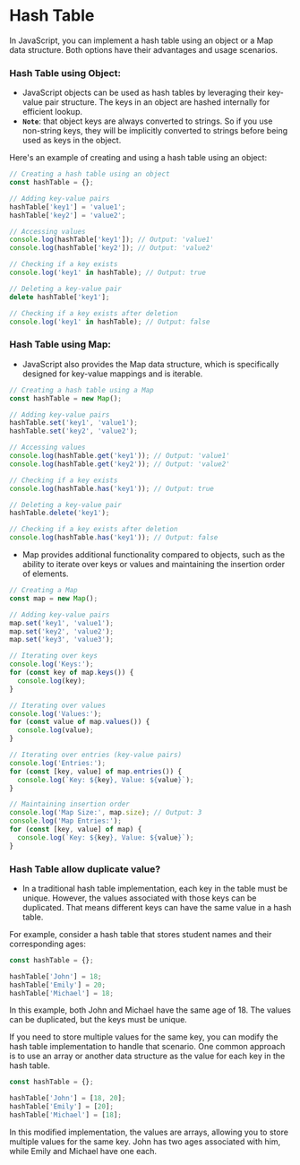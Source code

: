 # Hash Table
In JavaScript, you can implement a hash table using an object or a Map data structure. Both options have their advantages and usage scenarios.

### Hash Table using Object:
- JavaScript objects can be used as hash tables by leveraging their key-value pair structure. The keys in an object are hashed internally for efficient lookup.
- **`Note`**: that object keys are always converted to strings. So if you use non-string keys, they will be implicitly converted to strings before being used as keys in the object.

Here's an example of creating and using a hash table using an object:
```javascript
// Creating a hash table using an object
const hashTable = {};

// Adding key-value pairs
hashTable['key1'] = 'value1';
hashTable['key2'] = 'value2';

// Accessing values
console.log(hashTable['key1']); // Output: 'value1'
console.log(hashTable['key2']); // Output: 'value2'

// Checking if a key exists
console.log('key1' in hashTable); // Output: true

// Deleting a key-value pair
delete hashTable['key1'];

// Checking if a key exists after deletion
console.log('key1' in hashTable); // Output: false
```

### Hash Table using Map:
- JavaScript also provides the Map data structure, which is specifically designed for key-value mappings and is iterable.
```javascript
// Creating a hash table using a Map
const hashTable = new Map();

// Adding key-value pairs
hashTable.set('key1', 'value1');
hashTable.set('key2', 'value2');

// Accessing values
console.log(hashTable.get('key1')); // Output: 'value1'
console.log(hashTable.get('key2')); // Output: 'value2'

// Checking if a key exists
console.log(hashTable.has('key1')); // Output: true

// Deleting a key-value pair
hashTable.delete('key1');

// Checking if a key exists after deletion
console.log(hashTable.has('key1')); // Output: false
```

- Map provides additional functionality compared to objects, such as the ability to iterate over keys or values and maintaining the insertion order of elements.
```javascript
// Creating a Map
const map = new Map();

// Adding key-value pairs
map.set('key1', 'value1');
map.set('key2', 'value2');
map.set('key3', 'value3');

// Iterating over keys
console.log('Keys:');
for (const key of map.keys()) {
  console.log(key);
}

// Iterating over values
console.log('Values:');
for (const value of map.values()) {
  console.log(value);
}

// Iterating over entries (key-value pairs)
console.log('Entries:');
for (const [key, value] of map.entries()) {
  console.log(`Key: ${key}, Value: ${value}`);
}

// Maintaining insertion order
console.log('Map Size:', map.size); // Output: 3
console.log('Map Entries:');
for (const [key, value] of map) {
  console.log(`Key: ${key}, Value: ${value}`);
}
```

### Hash Table allow duplicate value?
- In a traditional hash table implementation, each key in the table must be unique. However, the values associated with those keys can be duplicated. That means different keys can have the same value in a hash table.

For example, consider a hash table that stores student names and their corresponding ages:
```javascript
const hashTable = {};

hashTable['John'] = 18;
hashTable['Emily'] = 20;
hashTable['Michael'] = 18;
```
In this example, both John and Michael have the same age of 18. The values can be duplicated, but the keys must be unique.

If you need to store multiple values for the same key, you can modify the hash table implementation to handle that scenario. One common approach is to use an array or another data structure as the value for each key in the hash table.
```javascript
const hashTable = {};

hashTable['John'] = [18, 20];
hashTable['Emily'] = [20];
hashTable['Michael'] = [18];
```
In this modified implementation, the values are arrays, allowing you to store multiple values for the same key. John has two ages associated with him, while Emily and Michael have one each.